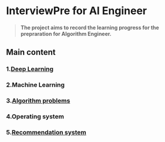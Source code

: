 # InterviewPre for Al Engineer

> #### The project aims to record the learning progress for the prepraration for Algorithm Engineer.

## Main content
### 1.[Deep Learning](./static/DL.md)  
### 2.Machine Learning  
### 3.[Algorithm problems](./static/AlgorithmP.md)
### 4.Operating system
### 5.[Recommendation system](./static/Recommendation.md)